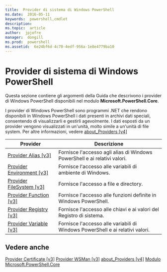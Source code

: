 ```yaml
---
title:  Provider di sistema di Windows PowerShell
ms.date:  2016-05-11
keywords:  powershell,cmdlet
description:  
ms.topic:  article
author:  jpjofre
manager:  dongill
ms.prod:  powershell
ms.assetid:  6e24bf6d-4c70-4edf-956a-1e8e4779ba10
---
```


# Provider di sistema di Windows PowerShell
Questa sezione contiene gli argomenti della Guida che descrivono i provider di Windows PowerShell disponibili nel modulo **Microsoft.PowerShell.Core**.

I provider di Windows PowerShell sono programmi .NET che rendono disponibili in Windows PowerShell i dati presenti in archivi dati speciali, consentendo di visualizzarli e gestirli agevolmente. I dati esposti da un provider vengono visualizzati in un'unità, molto simile a un'unità di file system. Per altre informazioni, vedere [about_Providers [v4]](https://technet.microsoft.com/en-us/library/2d9b3f32-be78-49ad-a547-21231c803242)

|Provider|Descrizione|
|------------|---------------|
|[Provider Alias [v3]](https://technet.microsoft.com/en-us/library/dce3f872-aeff-4eb2-8b38-876cd612fc29)|Fornisce l'accesso agli alias di Windows PowerShell e ai relativi valori.|
|[Provider Environment [v3]](https://technet.microsoft.com/en-us/library/94fcd05d-e702-4706-9b7d-ad7e5fd0ec09)|Fornisce l'accesso alle variabili di ambiente di Windows.|
|[Provider FileSystem [v3]](https://technet.microsoft.com/en-us/library/0e494537-dfdf-437a-8b27-c21e30aa1f9f)|Fornisce l'accesso a file e directory.|
|[Provider Function [v3]](https://technet.microsoft.com/en-us/library/7dfc92f4-9a88-4399-978d-6d5d224b3e76)|Fornisce l'accesso alle funzioni definite in Windows PowerShell.|
|[Provider Registry [v3]](https://technet.microsoft.com/en-us/library/d3c8013c-8caa-48d7-9feb-bfef0d95926e)|Fornisce l'accesso alle chiavi e ai valori del Registro di sistema.|
|[Provider Variable [v3]](https://technet.microsoft.com/en-us/library/78dbcbbd-7946-4b9b-b75b-146f247f821c)|Fornisce l'accesso alle variabili di Windows PowerShell e ai relativi valori.|

## Vedere anche
[Provider Certificate [v3]](https://technet.microsoft.com/en-us/library/3f743541-d0c6-4670-809a-b16fb01f7c4d)
[Provider WSMan [v3]](https://technet.microsoft.com/en-us/library/4c3d8d36-4f7a-4211-996f-64110e4b2eb7)
[about_Providers [v4]](https://technet.microsoft.com/en-us/library/2d9b3f32-be78-49ad-a547-21231c803242)
[Modulo Microsoft.PowerShell.Core](Microsoft.PowerShell.Core-Module.md)



<!--HONumber=May16_HO2-->


